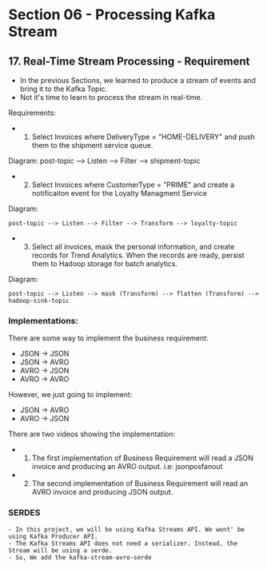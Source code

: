 # Section 06 - Processing Kafka Stream

 ## 17. Real-Time Stream Processing - Requirement

 - In the previous Sections, we learned to produce a stream of events and bring it to the Kafka Topic. 
 - Not it's time to learn to process the stream in real-time.

 Requirements:

 - 1. Select Invoices where DeliveryType = "HOME-DELIVERY" and push them to the shipment service queue.

 Diagram:
    post-topic --> Listen --> Filter --> shipment-topic

- 2. Select Invoices where CustomerType = "PRIME" and create a notificaiton event for the Loyalty Managment Service

Diagram:

    post-topic --> Listen --> Filter --> Transform --> loyalty-topic

- 3. Select all invoices, mask the personal information, and create records for Trend Analytics. When the records are ready, persist them to Hadoop storage
for batch analytics.

Diagram:

    post-topic --> Listen --> mask (Transform) --> flatten (Transform) --> hadoop-sink-topic

### Implementations:

There are some way to implement the business requirement:

- JSON -> JSON
- JSON -> AVRO
- AVRO -> JSON
- AVRO -> AVRO

However, we just going to implement:

- JSON -> AVRO
- AVRO -> JSON

There are two videos showing the implementation:

- 1. The first implementation of Business Requirement will read a JSON invoice and producing an AVRO output.
     i.e: jsonposfanout

- 2. The second implementation of Business Requirement will read an AVRO invoice and producing JSON output.

### SERDES
    - In this project, we will be using Kafka Streams API. We wont' be using Kafka Producer API.
    - The Kafka Streams API does not need a serializer. Instead, the Stream will be using a serde.
    - So, We add the kafka-stream-avro-serde
